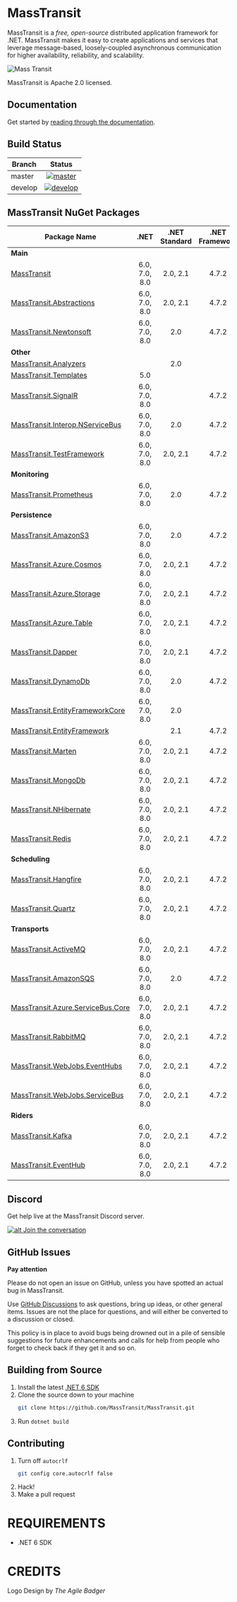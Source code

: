 MassTransit
===========

MassTransit is a _free, open-source_ distributed application framework for .NET. MassTransit makes it easy to create applications and services that leverage message-based, loosely-coupled asynchronous communication for higher availability, reliability, and scalability.

![Mass Transit](https://avatars2.githubusercontent.com/u/317796?s=200&v=4 "Mass Transit")

MassTransit is Apache 2.0 licensed.

## Documentation

Get started by [reading through the documentation](https://masstransit-project.com/).

Build Status
------------

| Branch        |                                                                                                Status                                                                                                |
|---------------|:----------------------------------------------------------------------------------------------------------------------------------------------------------------------------------------------------:|
| master        |    [![master](https://github.com/MassTransit/MassTransit/actions/workflows/build.yml/badge.svg?branch=master&event=push)](https://github.com/MassTransit/MassTransit/actions/workflows/build.yml)    |
| develop       |   [![develop](https://github.com/MassTransit/MassTransit/actions/workflows/build.yml/badge.svg?branch=develop&event=push)](https://github.com/MassTransit/MassTransit/actions/workflows/build.yml)   |

MassTransit NuGet Packages
---------------------------

| Package Name                                                    |     .NET      | .NET Standard | .NET Framework |
|-----------------------------------------------------------------|:-------------:|:-------------:|:--------------:|
| **Main**                                                        |               |               |                |
| [MassTransit][MassTransit.nuget]                                | 6.0, 7.0, 8.0 |   2.0, 2.1    |     4.7.2      |
| [MassTransit.Abstractions][MassTransitAbstractions.nuget]       | 6.0, 7.0, 8.0 |   2.0, 2.1    |     4.7.2      |
| [MassTransit.Newtonsoft][MassTransitNewtonsoft.nuget]           | 6.0, 7.0, 8.0 |      2.0      |     4.7.2      |
| **Other**                                                       |               |               |                |
| [MassTransit.Analyzers][Analyzers.nuget]                        |               |      2.0      |                |
| [MassTransit.Templates][Templates.nuget]                        |      5.0      |               |                |
| [MassTransit.SignalR][SignalR.nuget]                            | 6.0, 7.0, 8.0 |               |     4.7.2      |
| [MassTransit.Interop.NServiceBus][MassTransitNServiceBus.nuget] | 6.0, 7.0, 8.0 |      2.0      |     4.7.2      |
| [MassTransit.TestFramework][TestFramework.nuget]                | 6.0, 7.0, 8.0 |   2.0, 2.1    |     4.7.2      |
| **Monitoring**                                                  |               |               |                |
| [MassTransit.Prometheus][Prometheus.nuget]                      | 6.0, 7.0, 8.0 |      2.0      |     4.7.2      |
| **Persistence**                                                 |               |               |                |
| [MassTransit.AmazonS3][AmazonS3.nuget]                          | 6.0, 7.0, 8.0 |      2.0      |     4.7.2      |
| [MassTransit.Azure.Cosmos][Cosmos.nuget]                        | 6.0, 7.0, 8.0 |   2.0, 2.1    |     4.7.2      |
| [MassTransit.Azure.Storage][AzureStorage.nuget]                 | 6.0, 7.0, 8.0 |   2.0, 2.1    |     4.7.2      |
| [MassTransit.Azure.Table][AzureTable.nuget]                     | 6.0, 7.0, 8.0 |   2.0, 2.1    |     4.7.2      |
| [MassTransit.Dapper][Dapper.nuget]                              | 6.0, 7.0, 8.0 |   2.0, 2.1    |     4.7.2      |
| [MassTransit.DynamoDb][DynamoDb.nuget]                          | 6.0, 7.0, 8.0 |      2.0      |     4.7.2      |
| [MassTransit.EntityFrameworkCore][EFCore.nuget]                 | 6.0, 7.0, 8.0 |      2.0      |                |
| [MassTransit.EntityFramework][EF.nuget]                         |               |      2.1      |     4.7.2      |     
| [MassTransit.Marten][Marten.nuget]                              | 6.0, 7.0, 8.0 |   2.0, 2.1    |     4.7.2      |
| [MassTransit.MongoDb][MongoDb.nuget]                            | 6.0, 7.0, 8.0 |   2.0, 2.1    |     4.7.2      |
| [MassTransit.NHibernate][NHibernate.nuget]                      | 6.0, 7.0, 8.0 |   2.0, 2.1    |     4.7.2      |
| [MassTransit.Redis][Redis.nuget]                                | 6.0, 7.0, 8.0 |   2.0, 2.1    |     4.7.2      |
| **Scheduling**                                                  |               |               |                |
| [MassTransit.Hangfire][Hangfire.nuget]                          | 6.0, 7.0, 8.0 |   2.0, 2.1    |     4.7.2      |
| [MassTransit.Quartz][Quartz.nuget]                              | 6.0, 7.0, 8.0 |   2.0, 2.1    |     4.7.2      |
| **Transports**                                                  |               |               |                |
| [MassTransit.ActiveMQ][ActiveMQ.nuget]                          | 6.0, 7.0, 8.0 |   2.0, 2.1    |     4.7.2      |
| [MassTransit.AmazonSQS][AmazonSQS.nuget]                        | 6.0, 7.0, 8.0 |      2.0      |     4.7.2      |
| [MassTransit.Azure.ServiceBus.Core][AzureSbCore.nuget]          | 6.0, 7.0, 8.0 |   2.0, 2.1    |     4.7.2      |
| [MassTransit.RabbitMQ][RabbitMQ.nuget]                          | 6.0, 7.0, 8.0 |   2.0, 2.1    |     4.7.2      |
| [MassTransit.WebJobs.EventHubs][EventHubs.nuget]                | 6.0, 7.0, 8.0 |   2.0, 2.1    |     4.7.2      |
| [MassTransit.WebJobs.ServiceBus][AzureFunc.nuget]               | 6.0, 7.0, 8.0 |   2.0, 2.1    |     4.7.2      |
| **Riders**                                                      |               |               |                |
| [MassTransit.Kafka][Kafka.nuget]                                | 6.0, 7.0, 8.0 |   2.0, 2.1    |     4.7.2      |
| [MassTransit.EventHub][EventHub.nuget]                          | 6.0, 7.0, 8.0 |   2.0, 2.1    |     4.7.2      |

## Discord 

Get help live at the MassTransit Discord server.

[![alt Join the conversation](https://img.shields.io/discord/682238261753675864.svg "Discord")](https://discord.gg/rNpQgYn)

## GitHub Issues

**Pay attention**

Please do not open an issue on GitHub, unless you have spotted an actual bug in MassTransit. 

Use [GitHub Discussions](https://github.com/MassTransit/MassTransit/discussions) to ask questions, bring up ideas, or other general items. Issues are not the place for questions, and will either be converted to a discussion or closed.

This policy is in place to avoid bugs being drowned out in a pile of sensible suggestions for future 
enhancements and calls for help from people who forget to check back if they get it and so on.

## Building from Source

 1. Install the latest [.NET 6 SDK](https://dotnet.microsoft.com/en-us/download/dotnet/6.0)
 2. Clone the source down to your machine<br/>
    ```bash
    git clone https://github.com/MassTransit/MassTransit.git
    ```
 3. Run `dotnet build`

## Contributing

 1. Turn off `autocrlf`
    ```bash
    git config core.autocrlf false
    ```
 2. Hack!
 3. Make a pull request
 
# REQUIREMENTS
* .NET 6 SDK

# CREDITS
Logo Design by _The Agile Badger_

[MassTransit.nuget]: https://www.nuget.org/packages/MassTransit
[MassTransitAbstractions.nuget]: https://www.nuget.org/packages/MassTransit.Abstractions
[MassTransitNewtonsoft.nuget]: https://www.nuget.org/packages/MassTransit.Newtonsoft
[MassTransitNServiceBus.nuget]: https://www.nuget.org/packages/MassTransit.Interop.NServiceBus
[Analyzers.nuget]: https://www.nuget.org/packages/MassTransit.Analyzers
[Templates.nuget]: https://www.nuget.org/packages/MassTransit.Templates
[SignalR.nuget]: https://www.nuget.org/packages/MassTransit.SignalR
[TestFramework.nuget]: https://www.nuget.org/packages/MassTransit.TestFramework

[Prometheus.nuget]: https://www.nuget.org/packages/MassTransit.Prometheus

[Cosmos.nuget]: https://www.nuget.org/packages/MassTransit.Azure.Cosmos
[AzureStorage.nuget]: https://www.nuget.org/packages/MassTransit.Azure.Storage
[AzureTable.nuget]: https://www.nuget.org/packages/MassTransit.Azure.Table
[Dapper.nuget]: https://www.nuget.org/packages/MassTransit.DapperIntegration
[DynamoDb.nuget]: https://www.nuget.org/packages/MassTransit.DynamoDb
[EFCore.nuget]: https://www.nuget.org/packages/MassTransit.EntityFrameworkCore
[EF.nuget]: https://www.nuget.org/packages/MassTransit.EntityFramework
[Marten.nuget]: https://www.nuget.org/packages/MassTransit.Marten
[MongoDb.nuget]: https://www.nuget.org/packages/MassTransit.MongoDb
[NHibernate.nuget]: https://www.nuget.org/packages/MassTransit.NHibernate
[Redis.nuget]: https://www.nuget.org/packages/MassTransit.Redis

[Hangfire.nuget]: https://www.nuget.org/packages/MassTransit.Hangfire
[Quartz.nuget]: https://www.nuget.org/packages/MassTransit.Quartz

[ActiveMQ.nuget]: https://www.nuget.org/packages/MassTransit.ActiveMQ
[AmazonS3.nuget]: https://www.nuget.org/packages/MassTransit.AmazonS3
[AmazonSQS.nuget]: https://www.nuget.org/packages/MassTransit.AmazonSQS
[AzureSbCore.nuget]: https://www.nuget.org/packages/MassTransit.Azure.ServiceBus.Core
[Grpc.nuget]: https://www.nuget.org/packages/MassTransit.Grpc
[RabbitMQ.nuget]: https://www.nuget.org/packages/MassTransit.RabbitMQ
[EventHubs.nuget]: https://www.nuget.org/packages/MassTransit.WebJobs.EventHubs
[AzureFunc.nuget]: https://www.nuget.org/packages/MassTransit.WebJobs.ServiceBus

[Kafka.nuget]: https://www.nuget.org/packages/MassTransit.Kafka
[EventHub.nuget]: https://www.nuget.org/packages/MassTransit.EventHub
